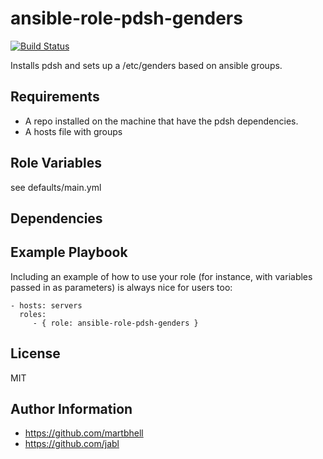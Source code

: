 ansible-role-pdsh-genders
=========================

[![Build Status](https://travis-ci.org/jabl/ansible-role-pdsh-genders.svg?branch=master)](https://travis-ci.org/jabl/ansible-role-pdsh-genders)

Installs pdsh and sets up a /etc/genders based on ansible groups.

Requirements
------------

 - A repo installed on the machine that have the pdsh dependencies.
 - A hosts file with groups

Role Variables
--------------

see defaults/main.yml

Dependencies
------------


Example Playbook
----------------

Including an example of how to use your role (for instance, with variables passed in as parameters) is always nice for users too:

    - hosts: servers
      roles:
         - { role: ansible-role-pdsh-genders }

License
-------

MIT

Author Information
------------------

- https://github.com/martbhell
- https://github.com/jabl
